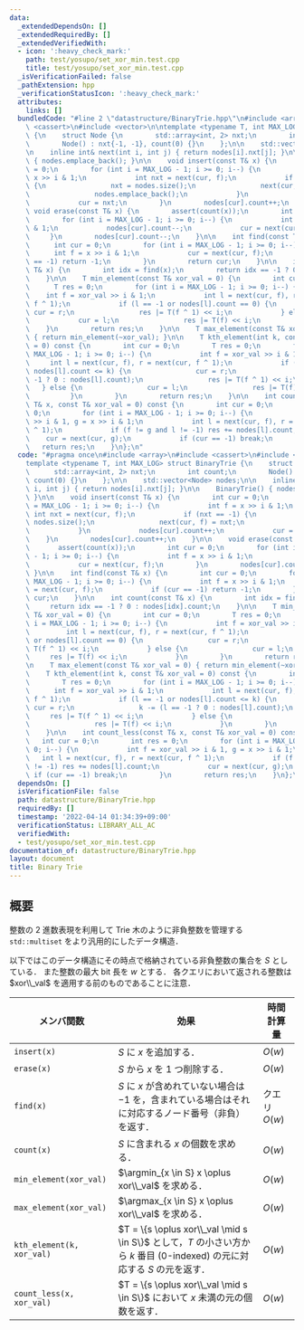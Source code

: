```yaml
---
data:
  _extendedDependsOn: []
  _extendedRequiredBy: []
  _extendedVerifiedWith:
  - icon: ':heavy_check_mark:'
    path: test/yosupo/set_xor_min.test.cpp
    title: test/yosupo/set_xor_min.test.cpp
  _isVerificationFailed: false
  _pathExtension: hpp
  _verificationStatusIcon: ':heavy_check_mark:'
  attributes:
    links: []
  bundledCode: "#line 2 \"datastructure/BinaryTrie.hpp\"\n#include <array>\n#include\
    \ <cassert>\n#include <vector>\n\ntemplate <typename T, int MAX_LOG> struct BinaryTrie\
    \ {\n    struct Node {\n        std::array<int, 2> nxt;\n        int count;\n\
    \        Node() : nxt{-1, -1}, count(0) {}\n    };\n\n    std::vector<Node> nodes;\n\
    \n    inline int& next(int i, int j) { return nodes[i].nxt[j]; }\n\n    BinaryTrie()\
    \ { nodes.emplace_back(); }\n\n    void insert(const T& x) {\n        int cur\
    \ = 0;\n        for (int i = MAX_LOG - 1; i >= 0; i--) {\n            int f =\
    \ x >> i & 1;\n            int nxt = next(cur, f);\n            if (nxt == -1)\
    \ {\n                nxt = nodes.size();\n                next(cur, f) = nxt;\n\
    \                nodes.emplace_back();\n            }\n            nodes[cur].count++;\n\
    \            cur = nxt;\n        }\n        nodes[cur].count++;\n    }\n\n   \
    \ void erase(const T& x) {\n        assert(count(x));\n        int cur = 0;\n\
    \        for (int i = MAX_LOG - 1; i >= 0; i--) {\n            int f = x >> i\
    \ & 1;\n            nodes[cur].count--;\n            cur = next(cur, f);\n   \
    \     }\n        nodes[cur].count--;\n    }\n\n    int find(const T& x) {\n  \
    \      int cur = 0;\n        for (int i = MAX_LOG - 1; i >= 0; i--) {\n      \
    \      int f = x >> i & 1;\n            cur = next(cur, f);\n            if (cur\
    \ == -1) return -1;\n        }\n        return cur;\n    }\n\n    int count(const\
    \ T& x) {\n        int idx = find(x);\n        return idx == -1 ? 0 : nodes[idx].count;\n\
    \    }\n\n    T min_element(const T& xor_val = 0) {\n        int cur = 0;\n  \
    \      T res = 0;\n        for (int i = MAX_LOG - 1; i >= 0; i--) {\n        \
    \    int f = xor_val >> i & 1;\n            int l = next(cur, f), r = next(cur,\
    \ f ^ 1);\n            if (l == -1 or nodes[l].count == 0) {\n               \
    \ cur = r;\n                res |= T(f ^ 1) << i;\n            } else {\n    \
    \            cur = l;\n                res |= T(f) << i;\n            }\n    \
    \    }\n        return res;\n    }\n\n    T max_element(const T& xor_val = 0)\
    \ { return min_element(~xor_val); }\n\n    T kth_element(int k, const T& xor_val\
    \ = 0) const {\n        int cur = 0;\n        T res = 0;\n        for (int i =\
    \ MAX_LOG - 1; i >= 0; i--) {\n            int f = xor_val >> i & 1;\n       \
    \     int l = next(cur, f), r = next(cur, f ^ 1);\n            if (l == -1 or\
    \ nodes[l].count <= k) {\n                cur = r;\n                k -= (l ==\
    \ -1 ? 0 : nodes[l].count);\n                res |= T(f ^ 1) << i;\n         \
    \   } else {\n                cur = l;\n                res |= T(f) << i;\n  \
    \          }\n        }\n        return res;\n    }\n\n    int count_less(const\
    \ T& x, const T& xor_val = 0) const {\n        int cur = 0;\n        int res =\
    \ 0;\n        for (int i = MAX_LOG - 1; i >= 0; i--) {\n            int f = xor_val\
    \ >> i & 1, g = x >> i & 1;\n            int l = next(cur, f), r = next(cur, f\
    \ ^ 1);\n            if (f != g and l != -1) res += nodes[l].count;\n        \
    \    cur = next(cur, g);\n            if (cur == -1) break;\n        }\n     \
    \   return res;\n    }\n};\n"
  code: "#pragma once\n#include <array>\n#include <cassert>\n#include <vector>\n\n\
    template <typename T, int MAX_LOG> struct BinaryTrie {\n    struct Node {\n  \
    \      std::array<int, 2> nxt;\n        int count;\n        Node() : nxt{-1, -1},\
    \ count(0) {}\n    };\n\n    std::vector<Node> nodes;\n\n    inline int& next(int\
    \ i, int j) { return nodes[i].nxt[j]; }\n\n    BinaryTrie() { nodes.emplace_back();\
    \ }\n\n    void insert(const T& x) {\n        int cur = 0;\n        for (int i\
    \ = MAX_LOG - 1; i >= 0; i--) {\n            int f = x >> i & 1;\n           \
    \ int nxt = next(cur, f);\n            if (nxt == -1) {\n                nxt =\
    \ nodes.size();\n                next(cur, f) = nxt;\n                nodes.emplace_back();\n\
    \            }\n            nodes[cur].count++;\n            cur = nxt;\n    \
    \    }\n        nodes[cur].count++;\n    }\n\n    void erase(const T& x) {\n \
    \       assert(count(x));\n        int cur = 0;\n        for (int i = MAX_LOG\
    \ - 1; i >= 0; i--) {\n            int f = x >> i & 1;\n            nodes[cur].count--;\n\
    \            cur = next(cur, f);\n        }\n        nodes[cur].count--;\n   \
    \ }\n\n    int find(const T& x) {\n        int cur = 0;\n        for (int i =\
    \ MAX_LOG - 1; i >= 0; i--) {\n            int f = x >> i & 1;\n            cur\
    \ = next(cur, f);\n            if (cur == -1) return -1;\n        }\n        return\
    \ cur;\n    }\n\n    int count(const T& x) {\n        int idx = find(x);\n   \
    \     return idx == -1 ? 0 : nodes[idx].count;\n    }\n\n    T min_element(const\
    \ T& xor_val = 0) {\n        int cur = 0;\n        T res = 0;\n        for (int\
    \ i = MAX_LOG - 1; i >= 0; i--) {\n            int f = xor_val >> i & 1;\n   \
    \         int l = next(cur, f), r = next(cur, f ^ 1);\n            if (l == -1\
    \ or nodes[l].count == 0) {\n                cur = r;\n                res |=\
    \ T(f ^ 1) << i;\n            } else {\n                cur = l;\n           \
    \     res |= T(f) << i;\n            }\n        }\n        return res;\n    }\n\
    \n    T max_element(const T& xor_val = 0) { return min_element(~xor_val); }\n\n\
    \    T kth_element(int k, const T& xor_val = 0) const {\n        int cur = 0;\n\
    \        T res = 0;\n        for (int i = MAX_LOG - 1; i >= 0; i--) {\n      \
    \      int f = xor_val >> i & 1;\n            int l = next(cur, f), r = next(cur,\
    \ f ^ 1);\n            if (l == -1 or nodes[l].count <= k) {\n               \
    \ cur = r;\n                k -= (l == -1 ? 0 : nodes[l].count);\n           \
    \     res |= T(f ^ 1) << i;\n            } else {\n                cur = l;\n\
    \                res |= T(f) << i;\n            }\n        }\n        return res;\n\
    \    }\n\n    int count_less(const T& x, const T& xor_val = 0) const {\n     \
    \   int cur = 0;\n        int res = 0;\n        for (int i = MAX_LOG - 1; i >=\
    \ 0; i--) {\n            int f = xor_val >> i & 1, g = x >> i & 1;\n         \
    \   int l = next(cur, f), r = next(cur, f ^ 1);\n            if (f != g and l\
    \ != -1) res += nodes[l].count;\n            cur = next(cur, g);\n           \
    \ if (cur == -1) break;\n        }\n        return res;\n    }\n};\n"
  dependsOn: []
  isVerificationFile: false
  path: datastructure/BinaryTrie.hpp
  requiredBy: []
  timestamp: '2022-04-14 01:34:39+09:00'
  verificationStatus: LIBRARY_ALL_AC
  verifiedWith:
  - test/yosupo/set_xor_min.test.cpp
documentation_of: datastructure/BinaryTrie.hpp
layout: document
title: Binary Trie
---
```


## 概要
整数の $2$ 進数表現を利用して Trie 木のように非負整数を管理する `std::multiset` をより汎用的にしたデータ構造．

以下ではこのデータ構造にその時点で格納されている非負整数の集合を $S$ としている．
また整数の最大 bit 長を $w$ とする．
各クエリにおいて返される整数は $xor\\_val$ を適用する前のものであることに注意．

| メンバ関数                | 効果                                                                                                                      | 時間計算量    |
| ------------------------- | ------------------------------------------------------------------------------------------------------------------------- | ------------- |
| `insert(x)`               | $S$ に $x$ を追加する．                                                                                                   | $O(w)$        |
| `erase(x)`                | $S$ から $x$ を $1$ つ削除する．                                                                                          | $O(w)$        |
| `find(x)`                 | $S$ に $x$ が含めれていない場合は $-1$ を，含まれている場合はそれに対応するノード番号（非負）を返す．                     | クエリ $O(w)$ |
| `count(x)`                | $S$ に含まれる $x$ の個数を求める．                                                                                       | $O(w)$        |
| `min_element(xor_val)`    | $\argmin_{x \in S} x \oplus xor\\_val$ を求める．                                                                         | $O(w)$        |
| `max_element(xor_val)`    | $\argmax_{x \in S} x \oplus xor\\_val$ を求める．                                                                         | $O(w)$        |
| `kth_element(k, xor_val)` | $T = \{s \oplus xor\\_val \mid s \in S\}$ として，$T$ の小さい方から $k$ 番目 (0-indexed) の元に対応する $S$ の元を返す． | $O(w)$        |
| `count_less(x, xor_val)`  | $T = \{s \oplus xor\\_val \mid s \in S\}$ において $x$ 未満の元の個数を返す．                                             | $O(w)$        |
